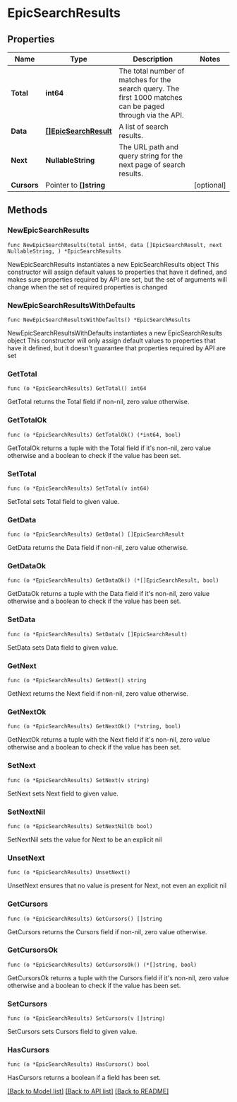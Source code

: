 # EpicSearchResults

## Properties

Name | Type | Description | Notes
------------ | ------------- | ------------- | -------------
**Total** | **int64** | The total number of matches for the search query. The first 1000 matches can be paged through via the API. | 
**Data** | [**[]EpicSearchResult**](EpicSearchResult.md) | A list of search results. | 
**Next** | **NullableString** | The URL path and query string for the next page of search results. | 
**Cursors** | Pointer to **[]string** |  | [optional] 

## Methods

### NewEpicSearchResults

`func NewEpicSearchResults(total int64, data []EpicSearchResult, next NullableString, ) *EpicSearchResults`

NewEpicSearchResults instantiates a new EpicSearchResults object
This constructor will assign default values to properties that have it defined,
and makes sure properties required by API are set, but the set of arguments
will change when the set of required properties is changed

### NewEpicSearchResultsWithDefaults

`func NewEpicSearchResultsWithDefaults() *EpicSearchResults`

NewEpicSearchResultsWithDefaults instantiates a new EpicSearchResults object
This constructor will only assign default values to properties that have it defined,
but it doesn't guarantee that properties required by API are set

### GetTotal

`func (o *EpicSearchResults) GetTotal() int64`

GetTotal returns the Total field if non-nil, zero value otherwise.

### GetTotalOk

`func (o *EpicSearchResults) GetTotalOk() (*int64, bool)`

GetTotalOk returns a tuple with the Total field if it's non-nil, zero value otherwise
and a boolean to check if the value has been set.

### SetTotal

`func (o *EpicSearchResults) SetTotal(v int64)`

SetTotal sets Total field to given value.


### GetData

`func (o *EpicSearchResults) GetData() []EpicSearchResult`

GetData returns the Data field if non-nil, zero value otherwise.

### GetDataOk

`func (o *EpicSearchResults) GetDataOk() (*[]EpicSearchResult, bool)`

GetDataOk returns a tuple with the Data field if it's non-nil, zero value otherwise
and a boolean to check if the value has been set.

### SetData

`func (o *EpicSearchResults) SetData(v []EpicSearchResult)`

SetData sets Data field to given value.


### GetNext

`func (o *EpicSearchResults) GetNext() string`

GetNext returns the Next field if non-nil, zero value otherwise.

### GetNextOk

`func (o *EpicSearchResults) GetNextOk() (*string, bool)`

GetNextOk returns a tuple with the Next field if it's non-nil, zero value otherwise
and a boolean to check if the value has been set.

### SetNext

`func (o *EpicSearchResults) SetNext(v string)`

SetNext sets Next field to given value.


### SetNextNil

`func (o *EpicSearchResults) SetNextNil(b bool)`

 SetNextNil sets the value for Next to be an explicit nil

### UnsetNext
`func (o *EpicSearchResults) UnsetNext()`

UnsetNext ensures that no value is present for Next, not even an explicit nil
### GetCursors

`func (o *EpicSearchResults) GetCursors() []string`

GetCursors returns the Cursors field if non-nil, zero value otherwise.

### GetCursorsOk

`func (o *EpicSearchResults) GetCursorsOk() (*[]string, bool)`

GetCursorsOk returns a tuple with the Cursors field if it's non-nil, zero value otherwise
and a boolean to check if the value has been set.

### SetCursors

`func (o *EpicSearchResults) SetCursors(v []string)`

SetCursors sets Cursors field to given value.

### HasCursors

`func (o *EpicSearchResults) HasCursors() bool`

HasCursors returns a boolean if a field has been set.


[[Back to Model list]](../README.md#documentation-for-models) [[Back to API list]](../README.md#documentation-for-api-endpoints) [[Back to README]](../README.md)


